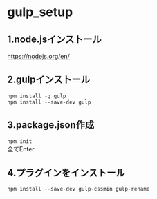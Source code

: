 # gulp_setup

## 1.node.jsインストール
https://nodejs.org/en/

## 2.gulpインストール
`npm install -g gulp`  
`npm install --save-dev gulp`

## 3.package.json作成
`npm init`  
全てEnter

## 4.プラグインをインストール
`npm install --save-dev gulp-cssmin gulp-rename`
